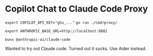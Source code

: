 # Copilot Chat to Claude Code Proxy

`export COPILOT_API_KEY="ghu_..."`
`go run ./cmd/proxy/`

`export ANTHROPIC_BASE_URL=http://localhost:8082`

`bunx @anthropic-ai/claude-code`

Wanted to try out Claude code. Turned out it sucks. Use Aider instead.
